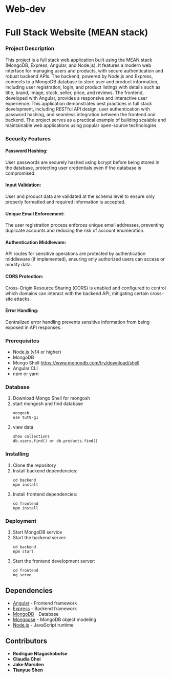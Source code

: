# Web-dev
# Full Stack Website (MEAN stack)

### Project Description
This project is a full stack web application built using the MEAN stack (MongoDB, Express, Angular, and Node.js). It features a modern web interface for managing users and products, with secure authentication and robust backend APIs. The backend, powered by Node.js and Express, connects to a MongoDB database to store user and product information, including user registration, login, and product listings with details such as title, brand, image, stock, seller, price, and reviews. The frontend, developed with Angular, provides a responsive and interactive user experience. This application demonstrates best practices in full stack development, including RESTful API design, user authentication with password hashing, and seamless integration between the frontend and backend. The project serves as a practical example of building scalable and maintainable web applications using popular open-source technologies.

### Security Features
#### Password Hashing:
User passwords are securely hashed using bcrypt before being stored in the database, protecting user credentials even if the database is compromised.
#### Input Validation:
User and product data are validated at the schema level to ensure only properly formatted and required information is accepted.
#### Unique Email Enforcement:
The user registration process enforces unique email addresses, preventing duplicate accounts and reducing the risk of account enumeration.
#### Authentication Middleware:
API routes for sensitive operations are protected by authentication middleware (if implemented), ensuring only authorized users can access or modify data.
#### CORS Protection:
Cross-Origin Resource Sharing (CORS) is enabled and configured to control which domains can interact with the backend API, mitigating certain cross-site attacks.
#### Error Handling:
Centralized error handling prevents sensitive information from being exposed in API responses.



### Prerequisites

- Node.js (v14 or higher)
- MongoDB
- Mongo Shell https://www.mongodb.com/try/download/shell 
- Angular CLI
- npm or yarn

### Database

1. Download Mongo Shell for mongosh
2. start mongosh and find database
   ```
   mongosh
   use tut9-g1
   ```
3. view data
   ```
   show collections
   db.users.find() or db.products.find()
   ```

### Installing

1. Clone the repository
2. Install backend dependencies:
   ```
   cd backend
   npm install
   ```
3. Install frontend dependencies:
   ```
   cd frontend
   npm install
   ```

### Deployment

1. Start MongoDB service
2. Start the backend server:
   ```
   cd backend
   npm start
   ```
3. Start the frontend development server:
   ```
   cd frontend
   ng serve
   ```

## Dependencies

* [Angular](https://angular.io/) - Frontend framework
* [Express](https://expressjs.com/) - Backend framework
* [MongoDB](https://www.mongodb.com/) - Database
* [Mongoose](https://mongoosejs.com/) - MongoDB object modeling
* [Node.js](https://nodejs.org/) - JavaScript runtime

## Contributors
* **Rodrigue Ntagashobotse** 
* **Claudia Choi**
* **Jake Marsden**
* **Tianyue Shen**


